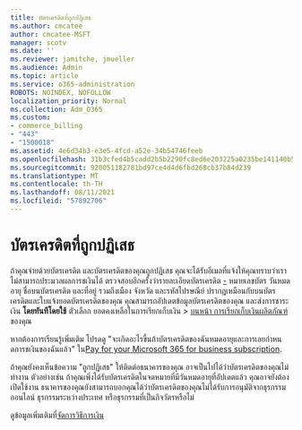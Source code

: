 ```yaml
---
title: บัตรเครดิตที่ถูกปฏิเสธ
ms.author: cmcatee
author: cmcatee-MSFT
manager: scotv
ms.date: ''
ms.reviewer: jamitche, jmueller
ms.audience: Admin
ms.topic: article
ms.service: o365-administration
ROBOTS: NOINDEX, NOFOLLOW
localization_priority: Normal
ms.collection: Adm_O365
ms.custom:
- commerce_billing
- "443"
- "1500018"
ms.assetid: 4e6d34b3-e3e5-4fcd-a52e-34b54746feeb
ms.openlocfilehash: 31b3cfed4b5cadd2b5b2290fc8ed6e203225a0235be141140b5ecbd01efc2f98
ms.sourcegitcommit: 920051182781bd97ce4d4d6fbd268cb37b84d239
ms.translationtype: MT
ms.contentlocale: th-TH
ms.lasthandoff: 08/11/2021
ms.locfileid: "57892706"
---
```

# <a name="declined-credit-card"></a>บัตรเครดิตที่ถูกปฏิเสธ

ถ้าคุณจ่ายด้วยบัตรเครดิต และบัตรเครดิตของคุณถูกปฏิเสธ คุณจะได้รับอีเมลที่แจ้งให้คุณทราบว่าเราไม่สามารถประมวลผลการชเงินได้ ตรวจสอบอีกครั้งว่ารายละเอียดบัตรเครดิต [-](https://go.microsoft.com/fwlink/p/?linkid=842054) หมายเลขบัตร วันหมดอายุ ชื่อบนบัตรเครดิต และที่อยู่ รวมถึงเมือง จังหวัด และรหัสไปรษณีย์ ปรากฏเหมือนกับบนบัตรเครดิตและใบแจ้งยอดบัตรเครดิตของคุณ คุณสามารถอัปเดตข้อมูลบัตรเครดิตของคุณ และส่งการชาระเงิน **โดยทันทีโดยใช้** ตัวเลือก ยอดคงเหลือในการเรียกเก็บเงิน  >  [บนหน้า การเรียกเก็บเงินผลิตภัณฑ์](https://go.microsoft.com/fwlink/p/?linkid=842054)ของคุณ

หากต้องการเรียนรู้เพิ่มเติม โปรดดู "จะเกิดอะไรขึ้นถ้าบัตรเครดิตของฉันหมดอายุและการเลยกําหนดการชเงินของฉันแล้ว" ใน[Pay for your Microsoft 365 for business subscription](https://docs.microsoft.com/microsoft-365/commerce/billing-and-payments/pay-for-your-subscription#what-if-my-credit-card-was-declined-and-my-payment-is-past-due).
  
ถ้าคุณยังคงเห็นข้อความ "ถูกปฏิเสธ" ให้ติดต่อธนาคารของคุณ อาจเป็นไปได้ว่าบัตรเครดิตของคุณไม่ทํางาน ตัวอย่างเช่น ถ้าคุณเพิ่งได้รับบัตรเครดิตในจดหมายที่มีวันหมดอายุที่อัปเดตแล้ว คุณอาจยังต้องเปิดใช้งาน ธนาคารของคุณยังสามารถบอกคุณได้ว่าบัตรเครดิตของคุณไม่ได้รับการอนุมัติจากธุรกรรมออนไลน์ ธุรกรรมระหว่างประเทศ หรือธุรกรรมที่เป็นกิจวัตรหรือไม่
  
ดูข้อมูลเพิ่มเติมที่[จัดการวิธีการเงิน](https://docs.microsoft.com/microsoft-365/commerce/billing-and-payments/manage-payment-methods)